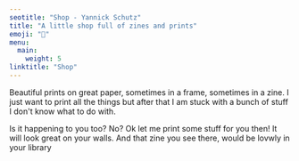 ```yaml
---
seotitle: "Shop - Yannick Schutz"
title: "A little shop full of zines and prints"
emoji: "💸"
menu:
  main:
    weight: 5
linktitle: "Shop"
---
```


Beautiful prints on great paper, sometimes in a frame, sometimes in a zine.
I just want to print all the things but after that I am stuck with a bunch of stuff I don't know what to do with.

Is it happening to you too? No? Ok let me print some stuff for you then!
It will look great on your walls. And that zine you see there, would be lovwly in your library
